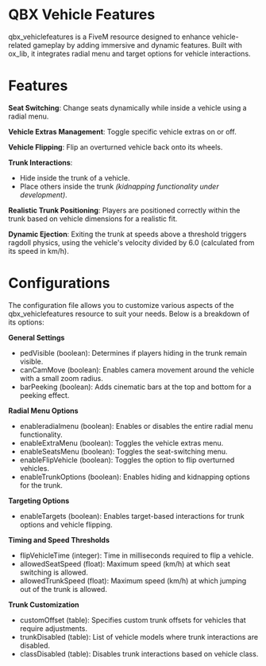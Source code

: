 # QBX Vehicle Features
qbx_vehiclefeatures is a FiveM resource designed to enhance vehicle-related gameplay by adding immersive and dynamic features. Built with ox_lib, it integrates radial menu and target options for vehicle interactions.

# Features
**Seat Switching**: Change seats dynamically while inside a vehicle using a radial menu.

**Vehicle Extras Management**: Toggle specific vehicle extras on or off.

**Vehicle Flipping**: Flip an overturned vehicle back onto its wheels.

**Trunk Interactions**:
- Hide inside the trunk of a vehicle.
- Place others inside the trunk *(kidnapping functionality under development)*.

**Realistic Trunk Positioning**: Players are positioned correctly within the trunk based on vehicle dimensions for a realistic fit.

**Dynamic Ejection**: Exiting the trunk at speeds above a threshold triggers ragdoll physics, using the vehicle's velocity divided by 6.0 (calculated from its speed in km/h).

# Configurations
The configuration file allows you to customize various aspects of the qbx_vehiclefeatures resource to suit your needs. Below is a breakdown of its options:

**General Settings**
- pedVisible (boolean): Determines if players hiding in the trunk remain visible.
- canCamMove (boolean): Enables camera movement around the vehicle with a small zoom radius.
- barPeeking (boolean): Adds cinematic bars at the top and bottom for a peeking effect.

**Radial Menu Options**
- enableradialmenu (boolean): Enables or disables the entire radial menu functionality.
- enableExtraMenu (boolean): Toggles the vehicle extras menu.
- enableSeatsMenu (boolean): Toggles the seat-switching menu.
- enableFlipVehicle (boolean): Toggles the option to flip overturned vehicles.
- enableTrunkOptions (boolean): Enables hiding and kidnapping options for the trunk.

**Targeting Options**
- enableTargets (boolean): Enables target-based interactions for trunk options and vehicle flipping.

**Timing and Speed Thresholds**
- flipVehicleTime (integer): Time in milliseconds required to flip a vehicle.
- allowedSeatSpeed (float): Maximum speed (km/h) at which seat switching is allowed.
- allowedTrunkSpeed (float): Maximum speed (km/h) at which jumping out of the trunk is allowed.

**Trunk Customization**
- customOffset (table): Specifies custom trunk offsets for vehicles that require adjustments.
- trunkDisabled (table): List of vehicle models where trunk interactions are disabled.
- classDisabled (table): Disables trunk interactions based on vehicle class.